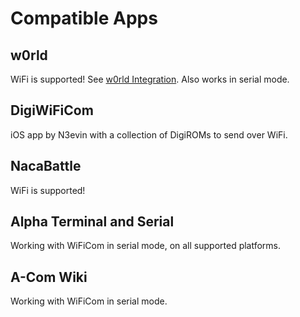 # Compatible Apps

## w0rld

WiFi is supported! See [w0rld Integration](w0rld_integration.md). Also works in serial mode.

## DigiWiFiCom

iOS app by N3evin with a collection of DigiROMs to send over WiFi.

## NacaBattle

WiFi is supported!

## Alpha Terminal and Serial

Working with WiFiCom in serial mode, on all supported platforms.

## A-Com Wiki

Working with WiFiCom in serial mode.
